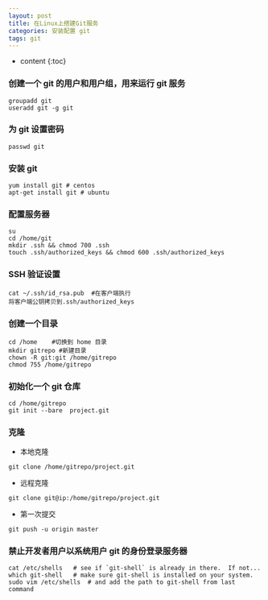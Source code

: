 ```yaml
---
layout: post
title: 在Linux上搭建Git服务
categories: 安装配置 git
tags: git
---
```


* content
{:toc}

### 创建一个 git 的用户和用户组，用来运行 git 服务
```
groupadd git
useradd git -g git
```
### 为 git 设置密码
```
passwd git
```

### 安装 git
```
yum install git # centos
apt-get install git # ubuntu
```




### 配置服务器
```
su
cd /home/git
mkdir .ssh && chmod 700 .ssh
touch .ssh/authorized_keys && chmod 600 .ssh/authorized_keys
```
### SSH 验证设置
```
cat ~/.ssh/id_rsa.pub  #在客户端执行
将客户端公钥拷贝到.ssh/authorized_keys
```

### 创建一个目录
```
cd /home    #切换到 home 目录
mkdir gitrepo #新建目录
chown -R git:git /home/gitrepo
chmod 755 /home/gitrepo
```

### 初始化一个 git 仓库
```
cd /home/gitrepo
git init --bare  project.git
```
### 克隆
- 本地克隆
```
git clone /home/gitrepo/project.git
```
- 远程克隆
```
git clone git@ip:/home/gitrepo/project.git
```
- 第一次提交
```
git push -u origin master
```

### 禁止开发者用户以系统用户 git 的身份登录服务器
```
cat /etc/shells   # see if `git-shell` is already in there.  If not...
which git-shell   # make sure git-shell is installed on your system.
sudo vim /etc/shells  # and add the path to git-shell from last command
```
